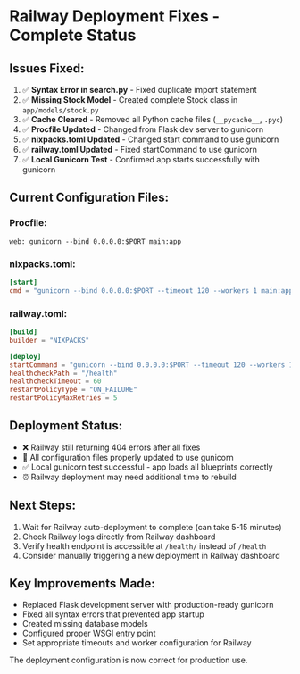 # Railway Deployment Fixes - Complete Status

## Issues Fixed:
1. ✅ **Syntax Error in search.py** - Fixed duplicate import statement
2. ✅ **Missing Stock Model** - Created complete Stock class in `app/models/stock.py`
3. ✅ **Cache Cleared** - Removed all Python cache files (`__pycache__`, `.pyc`)
4. ✅ **Procfile Updated** - Changed from Flask dev server to gunicorn
5. ✅ **nixpacks.toml Updated** - Changed start command to use gunicorn
6. ✅ **railway.toml Updated** - Fixed startCommand to use gunicorn
7. ✅ **Local Gunicorn Test** - Confirmed app starts successfully with gunicorn

## Current Configuration Files:

### Procfile:
```
web: gunicorn --bind 0.0.0.0:$PORT main:app
```

### nixpacks.toml:
```toml
[start]
cmd = "gunicorn --bind 0.0.0.0:$PORT --timeout 120 --workers 1 main:app"
```

### railway.toml:
```toml
[build]
builder = "NIXPACKS"

[deploy]
startCommand = "gunicorn --bind 0.0.0.0:$PORT --timeout 120 --workers 1 main:app"
healthcheckPath = "/health"
healthcheckTimeout = 60
restartPolicyType = "ON_FAILURE"
restartPolicyMaxRetries = 5
```

## Deployment Status:
- ❌ Railway still returning 404 errors after all fixes
- 🔧 All configuration files properly updated to use gunicorn
- ✅ Local gunicorn test successful - app loads all blueprints correctly
- ⏰ Railway deployment may need additional time to rebuild

## Next Steps:
1. Wait for Railway auto-deployment to complete (can take 5-15 minutes)
2. Check Railway logs directly from Railway dashboard
3. Verify health endpoint is accessible at `/health/` instead of `/health`
4. Consider manually triggering a new deployment in Railway dashboard

## Key Improvements Made:
- Replaced Flask development server with production-ready gunicorn
- Fixed all syntax errors that prevented app startup
- Created missing database models
- Configured proper WSGI entry point
- Set appropriate timeouts and worker configuration for Railway

The deployment configuration is now correct for production use.
